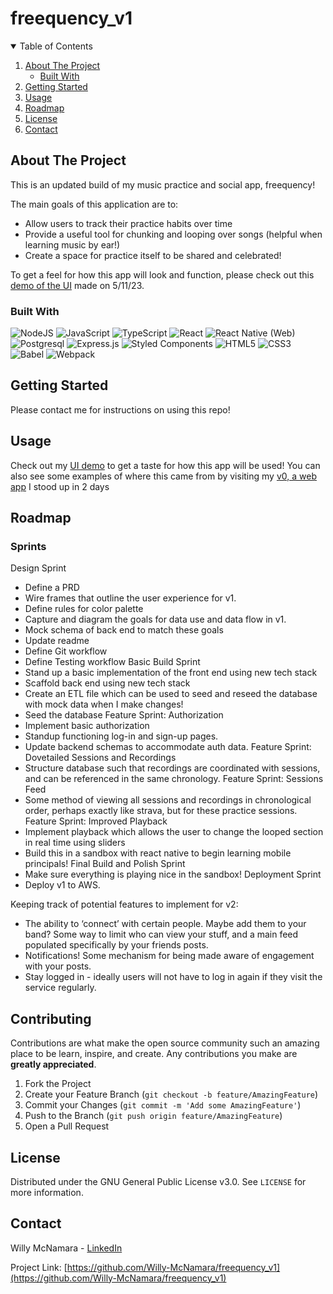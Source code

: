 # freequency_v1

<!-- TABLE OF CONTENTS -->
<details open="open">
  <summary>Table of Contents</summary>
  <ol>
    <li>
      <a href="#about-the-project">About The Project</a>
      <ul>
        <li><a href="#built-with">Built With</a></li>
      </ul>
    </li>
    <li>
      <a href="#getting-started">Getting Started</a>
    </li>
    <li><a href="#usage">Usage</a></li>
    <li><a href="#roadmap">Roadmap</a></li>
    <li><a href="#license">License</a></li>
    <li><a href="#contact">Contact</a></li>
  </ol>
</details>



<!-- ABOUT THE PROJECT -->
## About The Project

This is an updated build of my music practice and social app, freequency!

The main goals of this application are to:
 * Allow users to track their practice habits over time
 * Provide a useful tool for chunking and looping over songs (helpful when learning music by ear!)
 * Create a space for practice itself to be shared and celebrated! 

To get a feel for how this app will look and function, please check out this [demo of the UI](https://www.loom.com/share/3d44174f8a0d43c6812df4a966c41145) made on 5/11/23. 


### Built With

![NodeJS](https://img.shields.io/badge/node.js-6DA55F?style=for-the-badge&logo=node.js&logoColor=white)
![JavaScript](https://img.shields.io/badge/JavaScript-F7DF1E?style=for-the-badge&logo=javascript&logoColor=black)
![TypeScript](https://img.shields.io/badge/TypeScript-007ACC?style=for-the-badge&logo=typescript&logoColor=white)
![React](https://img.shields.io/badge/-React-61DAFB?logo=react&logoColor=white&style=for-the-badge)
![React Native (Web)](https://img.shields.io/badge/React_Native-20232A?style=for-the-badge&logo=react&logoColor=61DAFB)
![Postgresql]([https://img.shields.io/badge/MongoDB-%234ea94b.svg?style=for-the-badge&logo=mongodb&logoColor=white](https://img.shields.io/badge/PostgreSQL-316192?style=for-the-badge&logo=postgresql&logoColor=white))
![Express.js](https://img.shields.io/badge/Express.js-404D59?style=for-the-badge)
![Styled Components](https://img.shields.io/badge/styled--components-DB7093?style=for-the-badge&logo=styled-components&logoColor=white)
![HTML5](https://img.shields.io/badge/html5-%23E34F26.svg?style=for-the-badge&logo=html5&logoColor=white)
![CSS3](https://img.shields.io/badge/css3-%231572B6.svg?style=for-the-badge&logo=css3&logoColor=white)
![Babel](https://img.shields.io/badge/Babel-F9DC3e?style=for-the-badge&logo=babel&logoColor=black)
![Webpack](https://img.shields.io/badge/webpack-%238DD6F9.svg?style=for-the-badge&logo=webpack&logoColor=black)



<!-- GETTING STARTED -->
## Getting Started

Please contact me for instructions on using this repo!


<!-- USAGE EXAMPLES -->
## Usage

Check out my [UI demo](https://www.loom.com/share/3d44174f8a0d43c6812df4a966c41145) to get a taste for how this app will be used! 
You can also see some examples of where this came from by visiting my [v0, a web app](https://github.com/Willy-McNamara/Freequency) I stood up in 2 days



<!-- ROADMAP -->
## Roadmap

### Sprints

Design Sprint
 * Define a PRD
 * Wire frames that outline the user experience for v1. 
 * Define rules for color palette 
 * Capture and diagram the goals for data use and data flow in v1.
 * Mock schema of back end to match these goals
 * Update readme
 * Define Git workflow
 * Define Testing workflow
Basic Build Sprint
 * Stand up a basic implementation of the front end using new tech stack
 * Scaffold back end using new tech stack
 * Create an ETL file which can be used to seed and reseed the database with mock data when I make changes! 
 * Seed the database 
Feature Sprint: Authorization
 * Implement basic authorization
 * Standup functioning log-in and sign-up pages. 
 * Update backend schemas to accommodate auth data. 
Feature Sprint: Dovetailed Sessions and Recordings
 * Structure database such that recordings are coordinated with sessions, and can be referenced in the same chronology. 
Feature Sprint: Sessions Feed
 * Some method of viewing all sessions and recordings in chronological order, perhaps exactly like strava, but for these practice sessions. 
Feature Sprint: Improved Playback
 * Implement playback which allows the user to change the looped section in real time using sliders
 * Build this in a sandbox with react native to begin learning mobile principals! 
Final Build and Polish Sprint
 * Make sure everything is playing nice in the sandbox! 
Deployment Sprint
 * Deploy v1 to AWS.  


Keeping track of potential features to implement for v2:
 * The ability to ‘connect’ with certain people. Maybe add them to your band? Some way to limit who can view your stuff, and a main feed populated specifically by your friends posts.
 * Notifications! Some mechanism for being made aware of engagement with your posts. 
 * Stay logged in - ideally users will not have to log in again if they visit the service regularly. 



<!-- CONTRIBUTING -->
## Contributing

Contributions are what make the open source community such an amazing place to be learn, inspire, and create. Any contributions you make are **greatly appreciated**.

1. Fork the Project
2. Create your Feature Branch (`git checkout -b feature/AmazingFeature`)
3. Commit your Changes (`git commit -m 'Add some AmazingFeature'`)
4. Push to the Branch (`git push origin feature/AmazingFeature`)
5. Open a Pull Request



<!-- LICENSE -->
## License

Distributed under the GNU General Public License v3.0. See `LICENSE` for more information.



<!-- CONTACT -->
## Contact

Willy McNamara - [LinkedIn](https://www.linkedin.com/in/willymcnamara/)

Project Link: [https://github.com/Willy-McNamara/freequency_v1](https://github.com/Willy-McNamara/freequency_v1)

